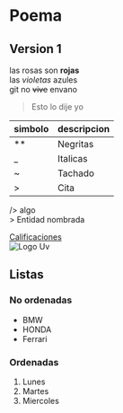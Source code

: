 # Poema
## Version 1
las rosas son **rojas**  
las _violetas_ azules   
git no ~~vive~~ envano 

> Esto lo dije yo 

|simbolo| descripcion |
|-|-|
| ** | Negritas |
| _ | Italicas|
| ~ | Tachado |
|>| Cita |

/> algo  
&gt; Entidad nombrada 

[Calificaciones](http://www.uv.mx/calificaiones)  
![Logo Uv](https://www.uv.mx/v2/images/logouv.jpg)

## Listas 
### No ordenadas 
* BMW
* HONDA
* Ferrari
### Ordenadas
1. Lunes
2. Martes
3. Miercoles 
